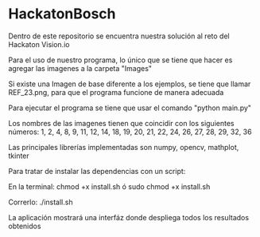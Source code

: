 <h1> HackatonBosch </h1> 
<p> Dentro de este repositorio se encuentra nuestra solución al reto del Hackaton Vision.io </p>
<p> Para el uso de nuestro programa, lo único que se tiene que hacer es agregar las imagenes a la carpeta "Images"</p>
<p> Si existe una Imagen de base diferente a los ejemplos, se tiene que llamar REF_23.png, para que el programa funcione de manera adecuada </p>
<p> Para ejecutar el programa se tiene que usar el comando "python main.py"</p>
<p> Los nombres de las imagenes tienen que coincidir con los siguientes números: 1, 2, 4, 8, 9, 11, 12, 14, 18, 19, 20, 21, 22, 24, 26, 27, 28, 29, 32, 36 </p>
<p> Las principales librerías implementadas son numpy, opencv, mathplot, tkinter</p>


<p> Para tratar de instalar las dependencias con un script: </p>
<p> En la terminal: chmod +x install.sh ó sudo chmod +x install.sh </p>
<p> Correrlo: ./install.sh</p>
<p> La aplicación mostrará una interfáz donde despliega todos los resultados obtenidos</p>
